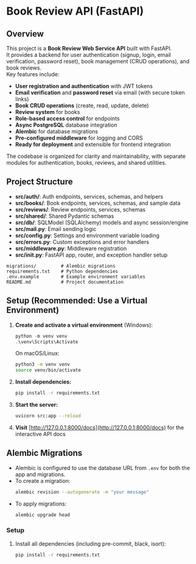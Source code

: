 # Book Review API (FastAPI)

## Overview

This project is a **Book Review Web Service API** built with FastAPI.  
It provides a backend for user authentication (signup, login, email verification, password reset), book management (CRUD operations), and book reviews.  
Key features include:

- **User registration and authentication** with JWT tokens
- **Email verification** and **password reset** via email (with secure token links)
- **Book CRUD operations** (create, read, update, delete)
- **Review system** for books
- **Role-based access control** for endpoints
- **Async PostgreSQL** database integration
- **Alembic** for database migrations
- **Pre-configured middleware** for logging and CORS
- **Ready for deployment** and extensible for frontend integration

The codebase is organized for clarity and maintainability, with separate modules for authentication, books, reviews, and shared utilities.

## Project Structure

- **src/auth/**: Auth endpoints, services, schemas, and helpers
- **src/books/**: Book endpoints, services, schemas, and sample data
- **src/reviews/**: Review endpoints, services, schemas
- **src/shared/**: Shared Pydantic schemas
- **src/db/**: SQLModel (SQLAlchemy) models and async session/engine
- **src/mail.py**: Email sending logic
- **src/config.py**: Settings and environment variable loading
- **src/errors.py**: Custom exceptions and error handlers
- **src/middleware.py**: Middleware registration
- **src/__init__.py**: FastAPI app, router, and exception handler setup

```
migrations/         # Alembic migrations
requirements.txt    # Python dependencies
.env.example        # Example environment variables
README.md           # Project documentation
```


## Setup (Recommended: Use a Virtual Environment)

1. **Create and activate a virtual environment** (Windows):
   ```powershell
   python -m venv venv
   .\venv\Scripts\Activate
   ```
   On macOS/Linux:
   ```sh
   python3 -m venv venv
   source venv/bin/activate
   ```

2. **Install dependencies:**
   ```sh
   pip install -r requirements.txt
   ```

3. **Start the server:**
   ```sh
   uvicorn src:app --reload
   ```

4. **Visit** [http://127.0.0.1:8000/docs](http://127.0.0.1:8000/docs) for the interactive API docs

## Alembic Migrations
- Alembic is configured to use the database URL from `.env` for both the app and migrations.
- To create a migration:
  ```sh
  alembic revision --autogenerate -m "your message"
  ```
- To apply migrations:
  ```sh
  alembic upgrade head
  ```

### Setup

1. Install all dependencies (including pre-commit, black, isort):
   ```sh
   pip install -r requirements.txt
   ```
